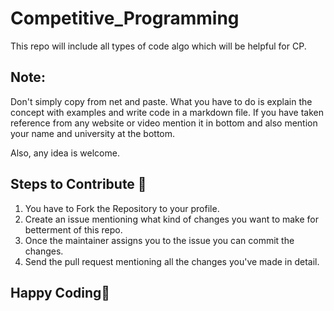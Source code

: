 # Competitive_Programming

This repo will include all types of code algo which will be helpful for CP.

## Note:
Don't simply copy from net and paste. What you have to do is explain the concept with examples and write code in a markdown file. If you have taken reference from any website or video mention it in bottom and also mention your name and university at the bottom.

Also, any idea is welcome.

## Steps to Contribute 📑

1. You have to Fork the Repository to your profile.
2. Create an issue mentioning what kind of changes you want to make for betterment of this repo.
3. Once the maintainer assigns you to the issue you can commit the changes.
4. Send the pull request mentioning all the changes you've made in detail.


## Happy Coding🥳
